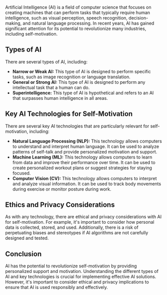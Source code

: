 

Artificial Intelligence (AI) is a field of computer science that focuses on creating machines that can perform tasks that typically require human intelligence, such as visual perception, speech recognition, decision-making, and natural language processing. In recent years, AI has gained significant attention for its potential to revolutionize many industries, including self-motivation.

Types of AI
-----------

There are several types of AI, including:

* **Narrow or Weak AI:** This type of AI is designed to perform specific tasks, such as image recognition or language translation.
* **General or Strong AI:** This type of AI is designed to perform any intellectual task that a human can do.
* **Superintelligence:** This type of AI is hypothetical and refers to an AI that surpasses human intelligence in all areas.

Key AI Technologies for Self-Motivation
---------------------------------------

There are several key AI technologies that are particularly relevant for self-motivation, including:

* **Natural Language Processing (NLP):** This technology allows computers to understand and interpret human language. It can be used to analyze patterns of self-talk and provide personalized motivation and support.
* **Machine Learning (ML):** This technology allows computers to learn from data and improve their performance over time. It can be used to create personalized workout plans or suggest strategies for staying focused.
* **Computer Vision (CV):** This technology allows computers to interpret and analyze visual information. It can be used to track body movements during exercise or monitor posture during work.

Ethics and Privacy Considerations
---------------------------------

As with any technology, there are ethical and privacy considerations with AI for self-motivation. For example, it's important to consider how personal data is collected, stored, and used. Additionally, there is a risk of perpetuating biases and stereotypes if AI algorithms are not carefully designed and tested.

Conclusion
----------

AI has the potential to revolutionize self-motivation by providing personalized support and motivation. Understanding the different types of AI and key technologies is crucial for implementing effective AI solutions. However, it's important to consider ethical and privacy implications to ensure that AI is used responsibly and effectively.
